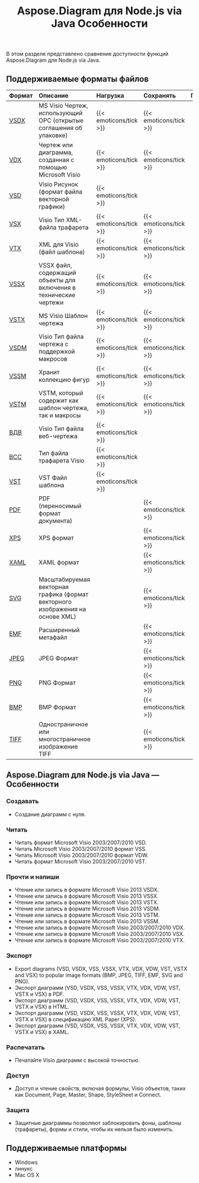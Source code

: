 ﻿---
title: Aspose.Diagram для Node.js via Java Особенности
type: docs
weight: 10
url: /ru/java/aspose-diagram-for-node-js-via-java-features/
description: Visio Diagram Node.js via Java API feature list include read, write, export, print and access Microsoft Visio 2003, 2007, 2010, 2013, VSD, VSSM, VSTX, VSSM, VST formats.
---
В этом разделе представлено сравнение доступности функций Aspose.Diagram для Node.js via Java.
## **Поддерживаемые форматы файлов**

|**Формат**|**Описание**|**Нагрузка**|**Сохранять**|**Примечания**|
|:- |:- |:- |:- |:- |
|[VSDX](https://docs.fileformat.com/visio/vsdx/)|MS Visio Чертеж, использующий OPC (открытые соглашения об упаковке)|{{< emoticons/tick >}}|{{< emoticons/tick >}}||
|[VDX](https://docs.fileformat.com/visio/vdx/)|Чертеж или диаграмма, созданная с помощью Microsoft Visio|{{< emoticons/tick >}}|{{< emoticons/tick >}}||
|[VSD](https://docs.fileformat.com/visio/vsd/)|Visio Рисунок (формат файла векторной графики)|{{< emoticons/tick >}}|||
|[VSX](https://docs.fileformat.com/visio/vsx/)|Visio Тип XML-файла трафарета|{{< emoticons/tick >}}|{{< emoticons/tick >}}||
|[VTX](https://docs.fileformat.com/visio/vtx/)|XML для Visio (файл шаблона)|{{< emoticons/tick >}}|{{< emoticons/tick >}}||
|[VSSX](https://docs.fileformat.com/visio/vssx/)|VSSX файл, содержащий объекты для включения в технические чертежи|{{< emoticons/tick >}}|{{< emoticons/tick >}}||
|[VSTX](https://docs.fileformat.com/visio/vstx/)|MS Visio Шаблон чертежа|{{< emoticons/tick >}}|{{< emoticons/tick >}}||
|[VSDM](https://docs.fileformat.com/visio/vsdm/)|Visio Тип файла чертежа с поддержкой макросов|{{< emoticons/tick >}}|{{< emoticons/tick >}}||
|[VSSM](https://docs.fileformat.com/visio/vssm/)|Хранит коллекцию фигур|{{< emoticons/tick >}}|{{< emoticons/tick >}}||
|[VSTM](https://docs.fileformat.com/visio/vstm/)|VSTM, который содержит как шаблон чертежа, так и макросы|{{< emoticons/tick >}}|{{< emoticons/tick >}}||
|[ВДВ](https://docs.fileformat.com/visio/vdw/)|Visio Тип файла веб-чертежа|{{< emoticons/tick >}}|||
|[ВСС](https://docs.fileformat.com/visio/vss/)|Тип файла трафарета Visio|{{< emoticons/tick >}}|||
|[VST](https://docs.fileformat.com/visio/vst/)|VST Файл шаблона|{{< emoticons/tick >}}|||
|[PDF](https://docs.fileformat.com/pdf/)|PDF (переносимый формат документа)||{{< emoticons/tick >}}||
|[XPS](https://docs.fileformat.com/page-description-language/xps/)|XPS формат||{{< emoticons/tick >}}||
|[XAML](https://docs.fileformat.com/web/xaml/)|XAML формат||{{< emoticons/tick >}}||
|[SVG](https://docs.fileformat.com/specification/page-description-language/svg/)|Масштабируемая векторная графика (формат векторного изображения на основе XML)||{{< emoticons/tick >}}||
|[EMF](https://docs.fileformat.com/image/emf/)|Расширенный метафайл||{{< emoticons/tick >}}||
|[JPEG](https://docs.fileformat.com/image/jpeg/)|JPEG Формат||{{< emoticons/tick >}}||
|[PNG](https://docs.fileformat.com/image/png/)|PNG Формат||{{< emoticons/tick >}}||
|[BMP](https://docs.fileformat.com/image/bmp/)|BMP Формат||{{< emoticons/tick >}}||
|[TIFF](https://docs.fileformat.com/image/tiff/)|Одностраничное или многостраничное изображение TIFF||{{< emoticons/tick >}}||
## **Aspose.Diagram для Node.js via Java — Особенности**
### **Создавать**
- Создание диаграмм с нуля.
### **Читать**
- Читать формат Microsoft Visio 2003/2007/2010 VSD.
- Читать Microsoft Visio 2003/2007/2010 формат VSS.
- Читать Microsoft Visio 2003/2007/2010 формат VDW.
- Читать формат Microsoft Visio 2003/2007/2010 VST.
### **Прочти и напиши**
- Чтение или запись в формате Microsoft Visio 2013 VSDX.
- Чтение или запись в формате Microsoft Visio 2013 VSSX.
- Чтение или запись в формате Microsoft Visio 2013 VSTX.
- Чтение или запись в формате Microsoft Visio 2013 VSDM.
- Чтение или запись в формате Microsoft Visio 2013 VSTM.
- Чтение или запись в формате Microsoft Visio 2013 VSSM.
- Чтение или запись в формате Microsoft Visio 2003/2007/2010 VDX.
- Чтение или запись в формате Microsoft Visio 2003/2007/2010 VSX.
- Чтение или запись в формате Microsoft Visio 2003/2007/2010 VTX.
### **Экспорт**
- Export diagrams (VSD, VSDX, VSS, VSSX, VTX, VDX, VDW, VST, VSTX and VSX) to popular image formats (BMP, JPEG, TIFF, EMF, SVG and PNG).
- Экспорт диаграмм (VSD, VSDX, VSS, VSSX, VTX, VDX, VDW, VST, VSTX и VSX) в PDF.
- Экспорт диаграмм (VSD, VSDX, VSS, VSSX, VTX, VDX, VDW, VST, VSTX и VSX) в HTML.
- Экспорт диаграмм (VSD, VSDX, VSS, VSSX, VTX, VDX, VDW, VST, VSTX и VSX) в спецификацию XML Paper (XPS).
- Экспорт диаграмм (VSD, VSDX, VSS, VSSX, VTX, VDX, VDW, VST, VSTX и VSX) в XAML.
### **Распечатать**
- Печатайте Visio диаграмм с высокой точностью.
### **Доступ**
- Доступ и чтение свойств, включая формулы, Visio объектов, таких как Document, Page, Master, Shape, StyleSheet и Connect.
### **Защита**
- Защитные диаграммы позволяют заблокировать фоны, шаблоны (трафареты), формы и стили, чтобы их нельзя было изменить.
## **Поддерживаемые платформы**
- Windows
- линукс
- Mac OS X
